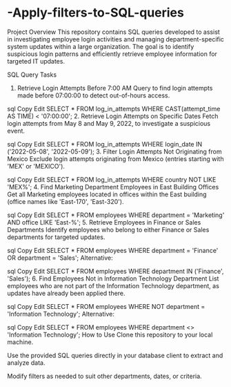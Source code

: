 # -Apply-filters-to-SQL-queries

Project Overview
This repository contains SQL queries developed to assist in investigating employee login activities and managing department-specific system updates within a large organization. The goal is to identify suspicious login patterns and efficiently retrieve employee information for targeted IT updates.

SQL Query Tasks
1. Retrieve Login Attempts Before 7:00 AM
Query to find login attempts made before 07:00:00 to detect out-of-hours access.

sql
Copy
Edit
SELECT *
FROM log_in_attempts
WHERE CAST(attempt_time AS TIME) < '07:00:00';
2. Retrieve Login Attempts on Specific Dates
Fetch login attempts from May 8 and May 9, 2022, to investigate a suspicious event.

sql
Copy
Edit
SELECT *
FROM log_in_attempts
WHERE login_date IN ('2022-05-08', '2022-05-09');
3. Filter Login Attempts Not Originating from Mexico
Exclude login attempts originating from Mexico (entries starting with 'MEX' or 'MEXICO').

sql
Copy
Edit
SELECT *
FROM log_in_attempts
WHERE country NOT LIKE 'MEX%';
4. Find Marketing Department Employees in East Building Offices
Get all Marketing employees located in offices within the East building (office names like 'East-170', 'East-320').

sql
Copy
Edit
SELECT *
FROM employees
WHERE department = 'Marketing'
  AND office LIKE 'East-%';
5. Retrieve Employees in Finance or Sales Departments
Identify employees who belong to either Finance or Sales departments for targeted updates.

sql
Copy
Edit
SELECT *
FROM employees
WHERE department = 'Finance' OR department = 'Sales';
Alternative:

sql
Copy
Edit
SELECT *
FROM employees
WHERE department IN ('Finance', 'Sales');
6. Find Employees Not in Information Technology Department
List employees who are not part of the Information Technology department, as updates have already been applied there.

sql
Copy
Edit
SELECT *
FROM employees
WHERE NOT department = 'Information Technology';
Alternative:

sql
Copy
Edit
SELECT *
FROM employees
WHERE department <> 'Information Technology';
How to Use
Clone this repository to your local machine.

Use the provided SQL queries directly in your database client to extract and analyze data.

Modify filters as needed to suit other departments, dates, or criteria.

